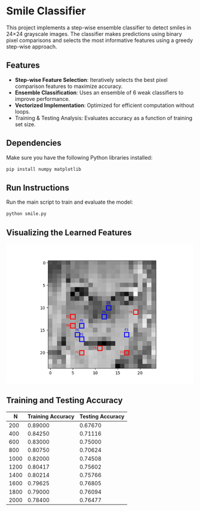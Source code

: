 # Smile Classifier
This project implements a step-wise ensemble classifier to detect smiles in 24×24 grayscale images. The classifier makes predictions using binary pixel comparisons and selects the most informative features using a greedy step-wise approach.

## Features
* **Step-wise Feature Selection**: Iteratively selects the best pixel comparison features to maximize accuracy.
* **Ensemble Classification**: Uses an ensemble of 6 weak classifiers to improve performance.
* **Vectorized Implementation**: Optimized for efficient computation without loops.
* Training & Testing Analysis: Evaluates accuracy as a function of training set size.

## Dependencies
Make sure you have the following Python libraries installed:  
```bash
pip install numpy matplotlib
```

## Run Instructions
Run the main script to train and evaluate the model:  
```bash
python smile.py
```

## Visualizing the Learned Features
<img src="Figure_1.png" width="500">

## Training and Testing Accuracy
| N    | Training Accuracy | Testing Accuracy |
|------|------------------|------------------|
| 200  | 0.89000         | 0.67670         |
| 400  | 0.84250         | 0.71116         |
| 600  | 0.83000         | 0.75000         |
| 800  | 0.80750         | 0.70624         |
| 1000 | 0.82000         | 0.74508         |
| 1200 | 0.80417         | 0.75602         |
| 1400 | 0.80214         | 0.75766         |
| 1600 | 0.79625         | 0.76805         |
| 1800 | 0.79000         | 0.76094         |
| 2000 | 0.78400         | 0.76477         |
